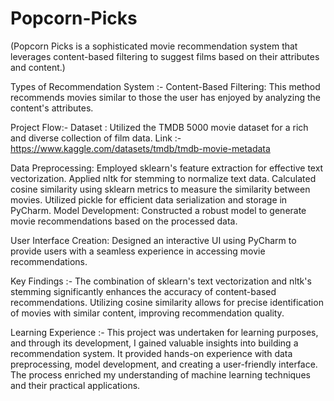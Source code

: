 # Popcorn-Picks
(Popcorn Picks is a sophisticated movie recommendation system that leverages content-based filtering to suggest films based on their attributes and content.)

Types of Recommendation System :-
Content-Based Filtering: This method recommends movies similar to those the user has enjoyed by analyzing the content's attributes.

Project Flow:-
Dataset : Utilized the TMDB 5000 movie dataset for a rich and diverse collection of film data.
Link :- https://www.kaggle.com/datasets/tmdb/tmdb-movie-metadata

Data Preprocessing:
Employed sklearn's feature extraction for effective text vectorization.
Applied nltk for stemming to normalize text data.
Calculated cosine similarity using sklearn metrics to measure the similarity between movies.
Utilized pickle for efficient data serialization and storage in PyCharm.
Model Development: Constructed a robust model to generate movie recommendations based on the processed data.

User Interface Creation: Designed an interactive UI using PyCharm to provide users with a seamless experience in accessing movie recommendations.

Key Findings :-
The combination of sklearn's text vectorization and nltk's stemming significantly enhances the accuracy of content-based recommendations.
Utilizing cosine similarity allows for precise identification of movies with similar content, improving recommendation quality.

Learning Experience :-
This project was undertaken for learning purposes, and through its development, I gained valuable insights into building a recommendation system. 
It provided hands-on experience with data preprocessing, model development, and creating a user-friendly interface. 
The process enriched my understanding of machine learning techniques and their practical applications.
